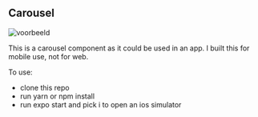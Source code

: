 ## Carousel

![voorbeeld]('../assets/voorbeeld_fild.png')

This is a carousel component as it could be used in an app. 
I built this for mobile use, not for web.

To use:
- clone this repo
- run yarn or npm install
- run expo start and pick i to open an ios simulator
